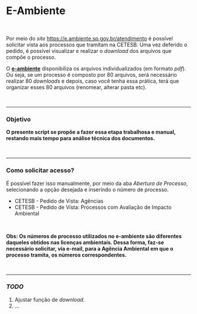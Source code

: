 # E-Ambiente

<br>

Por meio do _site_ https://e.ambiente.sp.gov.br/atendimento é possível solicitar vista aos processos que tramitam na CETESB. Uma vez deferido o pedido, é possível visualizar e realizar o _download_ dos arquivos que compõe o processo.

O [**e-ambiente**](https://e.ambiente.sp.gov.br/atendimento/) disponibiliza os arquivos individualizados (em formato _pdf_). Ou seja, se um processo é composto por 80 arquivos, será necessário realizar 80 _downloads_ e depois, caso você tenha essa prática, terá que organizar esses 80 arquivos (renomear, alterar pasta etc).

<br>

---

### Objetivo

**O presente script se propõe a fazer essa etapa trabalhosa e manual, restando mais tempo para análise técnica dos documentos.**

<br>

---

### Como solicitar acesso?

É possível fazer isso manualmente, por meio da aba _Abertura de Processo_, selecionando a opção desejada e inserindo o número de processo.

- CETESB - Pedido de Vista: Agências
- CETESB - Pedido de Vista: Processos com Avaliação de Impacto Ambiental

<br>

**Obs: Os números de processo utilizados no e-ambiente são diferentes daqueles obtidos nas licenças ambientais. Dessa forma, faz-se necessário solicitar, via e-mail, para a Agência Ambiental em que o processo tramita, os números correspondentes.**

<br>

---

### _TODO_

1. Ajustar função de _download_.
2. ...

